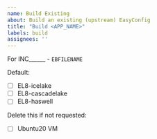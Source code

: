 ```yaml
---
name: Build Existing
about: Build an existing (upstream) EasyConfig
title: "Build <APP_NAME>"
labels: build
assignees: ''
---
```


For INC______ - `EBFILENAME`

Default:
* [ ] EL8-icelake
* [ ] EL8-cascadelake
* [ ] EL8-haswell

Delete this if not requested:
* [ ] Ubuntu20 VM
